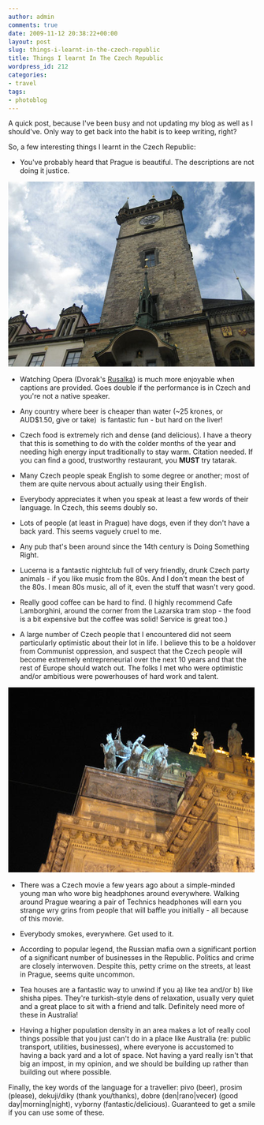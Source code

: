```yaml
---
author: admin
comments: true
date: 2009-11-12 20:38:22+00:00
layout: post
slug: things-i-learnt-in-the-czech-republic
title: Things I learnt In The Czech Republic
wordpress_id: 212
categories:
- travel
tags:
- photoblog
---
```


A quick post, because I've been busy and not updating my blog as well as I should've. Only way to get back into the habit is to keep writing, right?

So, a few interesting things I learnt in the Czech Republic:



	
  * You've probably heard that Prague is beautiful. The descriptions are not doing it justice.


![Old Clock Tower, Old Prague](/images/2009-11-Prague-Old-Clock.jpg)



	
  * Watching Opera (Dvorak's [Rusalka](http://en.wikipedia.org/wiki/Rusalka_(opera))) is much more enjoyable when captions are provided. Goes double if the performance is in Czech and you're not a native speaker.

	
  * Any country where beer is cheaper than water (~25 krones, or AUD$1.50, give or take)  is fantastic fun - but hard on the liver!

	
  * Czech food is extremely rich and dense (and delicious). I have a theory that this is something to do with the colder months of the year and needing high energy input traditionally to stay warm. Citation needed. If you can find a good, trustworthy restaurant, you **MUST** try tatarak.

	
  * Many Czech people speak English to some degree or another; most of them are quite nervous about actually using their English.

	
  * Everybody appreciates it when you speak at least a few words of their language. In Czech, this seems doubly so.

	
  * Lots of people (at least in Prague) have dogs, even if they don't have a back yard. This seems vaguely cruel to me.

	
  * Any pub that's been around since the 14th century is Doing Something Right.

	
  * Lucerna is a fantastic nightclub full of very friendly, drunk Czech party animals - if you like music from the 80s. And I don't mean the best of the 80s. I mean 80s music, all of it, even the stuff that wasn't very good.

	
  * Really good coffee can be hard to find. (I highly recommend Cafe Lamborghini, around the corner from the Lazarska tram stop - the food is a bit expensive but the coffee was solid! Service is great too.)

	
  * A large number of Czech people that I encountered did not seem particularly optimistic about their lot in life. I believe this to be a holdover from Communist oppression, and suspect that the Czech people will become extremely entrepreneurial over the next 10 years and that the rest of Europe should watch out. The folks I met who were optimistic and/or ambitious were powerhouses of hard work and talent.

![Statuary atop the State Theatre](/images/2009-11-Narodni-Divadlo.jpg)

	
  * There was a Czech movie a few years ago about a simple-minded young man who wore big headphones around everywhere. Walking around Prague wearing a pair of Technics headphones will earn you strange wry grins from people that will baffle you initially - all because of this movie.

	
  * Everybody smokes, everywhere. Get used to it.

	
  * According to popular legend, the Russian mafia own a significant portion of a significant number of businesses in the Republic. Politics and crime are closely interwoven. Despite this, petty crime on the streets, at least in Prague, seems quite uncommon.

	
  * Tea houses are a fantastic way to unwind if you a) like tea and/or b) like shisha pipes. They're turkish-style dens of relaxation, usually very quiet and a great place to sit with a friend and talk. Definitely need more of these in Australia!

	
  * Having a higher population density in an area makes a lot of really cool things possible that you just can't do in a place like Australia (re: public transport, utilities, businesses), where everyone is accustomed to having a back yard and a lot of space. Not having a yard really isn't that big an impost, in my opinion, and we should be building up rather than building out where possible.


Finally, the key words of the language for a traveller: pivo (beer), prosim (please), dekuji/diky (thank you/thanks), dobre (den|rano|vecer) (good day|morning|night), vyborny (fantastic/delicious). Guaranteed to get a smile if you can use some of these.
